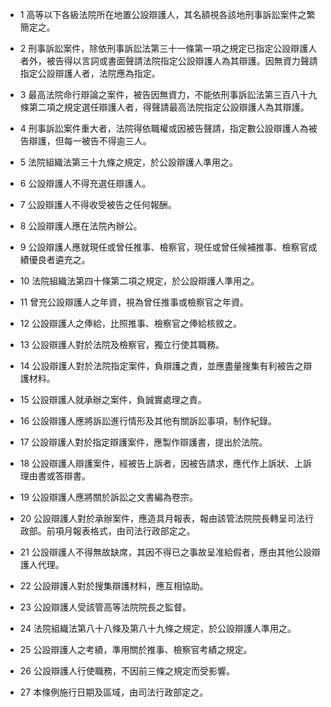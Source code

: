 * 1 高等以下各級法院所在地置公設辯護人，其名額視各該地刑事訴訟案件之繁簡定之。

* 2 刑事訴訟案件，除依刑事訴訟法第三十一條第一項之規定已指定公設辯護人者外，被告得以言詞或書面聲請法院指定公設辯護人為其辯護。因無資力聲請指定公設辯護人者，法院應為指定。

* 3 最高法院命行辯論之案件，被告因無資力，不能依刑事訴訟法第三百八十九條第二項之規定選任辯護人者，得聲請最高法院指定公設辯護人為其辯護。

* 4 刑事訴訟案件重大者，法院得依職權或因被告聲請，指定數公設辯護人為被告辯護，但每一被告不得逾三人。

* 5 法院組織法第三十九條之規定，於公設辯護人準用之。

* 6 公設辯護人不得充選任辯護人。

* 7 公設辯護人不得收受被告之任何報酬。

* 8 公設辯護人應在法院內辦公。

* 9 公設辯護人應就現任或曾任推事、檢察官，現任或曾任候補推事、檢察官成績優良者遴充之。

* 10 法院組織法第四十條第二項之規定，於公設辯護人準用之。

* 11 曾充公設辯護人之年資，視為曾任推事或檢察官之年資。

* 12 公設辯護人之俸給，比照推事、檢察官之俸給核敘之。

* 13 公設辯護人對於法院及檢察官，獨立行使其職務。

* 14 公設辯護人對於法院指定案件，負辯護之責，並應盡量搜集有利被告之辯護材料。

* 15 公設辯護人就承辦之案件，負誠實處理之責。

* 16 公設辯護人應將訴訟進行情形及其他有關訴訟事項，制作紀錄。

* 17 公設辯護人對於指定辯護案件，應製作辯護書，提出於法院。

* 18 公設辯護人辯護案件，經被告上訴者，因被告請求，應代作上訴狀、上訴理由書或答辯書。

* 19 公設辯護人應將關於訴訟之文書編為卷宗。

* 20 公設辯護人對於承辦案件，應造具月報表，報由該管法院院長轉呈司法行政部。前項月報表格式，由司法行政部定之。

* 21 公設辯護人不得無故缺席，其因不得已之事故呈准給假者，應由其他公設辯護人代理。

* 22 公設辯護人對於搜集辯護材料，應互相協助。

* 23 公設辯護人受該管高等法院院長之監督。

* 24 法院組織法第八十八條及第八十九條之規定，於公設辯護人準用之。

* 25 公設辯護人之考績，準用關於推事、檢察官考績之規定。

* 26 公設辯護人行使職務，不因前三條之規定而受影響。

* 27 本條例施行日期及區域，由司法行政部定之。

